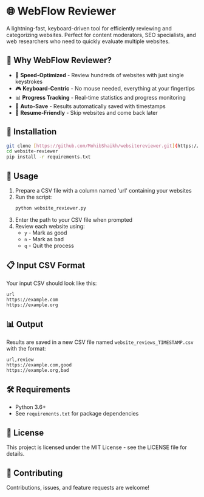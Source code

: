 # 🌐 WebFlow Reviewer

A lightning-fast, keyboard-driven tool for efficiently reviewing and categorizing websites. Perfect for content moderators, SEO specialists, and web researchers who need to quickly evaluate multiple websites.

## 🎯 Why WebFlow Reviewer?

- 🚄 **Speed-Optimized** - Review hundreds of websites with just single keystrokes
- 🎮 **Keyboard-Centric** - No mouse needed, everything at your fingertips
- 📊 **Progress Tracking** - Real-time statistics and progress monitoring
- 💾 **Auto-Save** - Results automatically saved with timestamps
- 🔄 **Resume-Friendly** - Skip websites and come back later

## 🚀 Installation

```bash
git clone [https://github.com/MohibShaikh/websitereviewer.git](https://github.com/MohibShaikh/WebFlow-Reviewer.git)
cd website-reviewer
pip install -r requirements.txt
```

## 📝 Usage

1. Prepare a CSV file with a column named 'url' containing your websites
2. Run the script:
   ```bash
   python website_reviewer.py
   ```
3. Enter the path to your CSV file when prompted
4. Review each website using:
   - `y` - Mark as good
   - `n` - Mark as bad
   - `q` - Quit the process

## 📋 Input CSV Format

Your input CSV should look like this:
```csv
url
https://example.com
https://example.org
```

## 📊 Output

Results are saved in a new CSV file named `website_reviews_TIMESTAMP.csv` with the format:
```csv
url,review
https://example.com,good
https://example.org,bad
```

## 🛠️ Requirements

- Python 3.6+
- See `requirements.txt` for package dependencies

## 📄 License

This project is licensed under the MIT License - see the LICENSE file for details.

## 🤝 Contributing

Contributions, issues, and feature requests are welcome!
